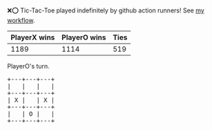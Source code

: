 :x::o: Tic-Tac-Toe played indefinitely by github action runners! See [my workflow](.github/workflows/play.yaml).

|PlayerX wins|PlayerO wins|Ties|
|-|-|-|
|1189|1114|519|

PlayerO's turn.

<pre>
+---+---+---+
|   |   |   |
+---+---+---+
| X |   | X |
+---+---+---+
|   | O |   |
+---+---+---+
</pre>